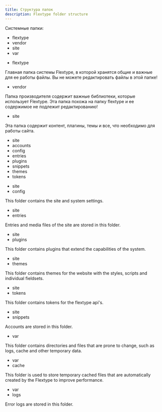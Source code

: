 ```yaml
---
title: Структура папок
description: Flextype folder structure
---
```


Системные папки:

<ul class="file-list">
    <li><i class="fas fa-folder"></i> flextype</li>
    <li><i class="fas fa-folder"></i> vendor</li>
    <li><i class="fas fa-folder"></i> site</li>
    <li><i class="fas fa-folder"></i> var</li>
</ul>

<ul class="file-list">
    <li><i class="fas fa-folder"></i> flextype</li>
</ul>

Главная папка системы Flextype, в которой хранятся общие и важные для ее работы файлы. Вы не можете редактировать файлы в этой папке!

<ul class="file-list">
    <li><i class="fas fa-folder"></i> vendor</li>
</ul>

Папка производителя содержит важные библиотеки, которые использует Flextype. Эта папка похожа на папку flextype и ее содержимое не подлежит редактированию!

<ul class="file-list">
    <li><i class="fas fa-folder"></i> site</li>
</ul>

Эта папка содержит контент, плагины, темы и все, что необходимо для работы сайта.

<ul class="file-list">
    <li><i class="fas fa-folder"></i> site</li>
    <li class="file-list-level-2"><i class="fas fa-folder"></i> accounts</li>
    <li class="file-list-level-2"><i class="fas fa-folder"></i> config</li>
    <li class="file-list-level-2"><i class="fas fa-folder"></i> entries</li>
    <li class="file-list-level-2"><i class="fas fa-folder"></i> plugins</li>
    <li class="file-list-level-2"><i class="fas fa-folder"></i> snippets</li>
    <li class="file-list-level-2"><i class="fas fa-folder"></i> themes</li>
    <li class="file-list-level-2"><i class="fas fa-folder"></i> tokens</li>
</ul>

<ul class="file-list">
    <li><i class="fas fa-folder"></i> site</li>
    <li class="file-list-level-2"><i class="fas fa-folder"></i> config</li>
</ul>

This folder contains the site and system settings.

<ul class="file-list">
    <li><i class="fas fa-folder"></i> site</li>
    <li class="file-list-level-2"><i class="fas fa-folder"></i> entries</li>
</ul>

Entries and media files of the site are stored in this folder.

<ul class="file-list">
    <li><i class="fas fa-folder"></i> site</li>
    <li class="file-list-level-2"><i class="fas fa-folder"></i> plugins</li>
</ul>

This folder contains plugins that extend the capabilities of the system.

<ul class="file-list">
    <li><i class="fas fa-folder"></i> site</li>
    <li class="file-list-level-2"><i class="fas fa-folder"></i> themes</li>
</ul>

This folder contains themes for the website with the styles, scripts and individual fieldsets.

<ul class="file-list">
    <li><i class="fas fa-folder"></i> site</li>
    <li class="file-list-level-2"><i class="fas fa-folder"></i> tokens</li>
</ul>

This folder contains tokens for the flextype api's.

<ul class="file-list">
    <li><i class="fas fa-folder"></i> site</li>
    <li class="file-list-level-2"><i class="fas fa-folder"></i> snippets</li>
</ul>

Accounts are stored in this folder.

<ul class="file-list">
    <li><i class="fas fa-folder"></i> var</li>
</ul>

This folder contains directories and files that are prone to change, such as logs, cache and other temporary data.

<ul class="file-list">
    <li><i class="fas fa-folder"></i> var</li>
    <li class="file-list-level-2"><i class="fas fa-folder"></i> cache</li>
</ul>

This folder is used to store temporary cached files that are automatically created by the Flextype to improve performance.

<ul class="file-list">
    <li><i class="fas fa-folder"></i> var</li>
    <li class="file-list-level-2"><i class="fas fa-folder"></i> logs</li>
</ul>

Error logs are stored in this folder.
